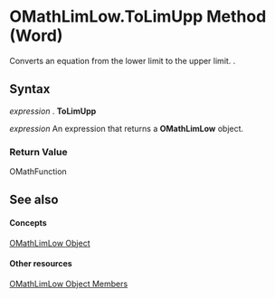 
# OMathLimLow.ToLimUpp Method (Word)

Converts an equation from the lower limit to the upper limit. .


## Syntax

 _expression_ . **ToLimUpp**

 _expression_ An expression that returns a **OMathLimLow** object.


### Return Value

OMathFunction


## See also


#### Concepts


[OMathLimLow Object](061f6748-778b-7377-a1c5-ab93dc2c6f83.md)
#### Other resources


[OMathLimLow Object Members](e91334d9-3127-f0ce-d8bb-6cea94bcf4ba.md)
